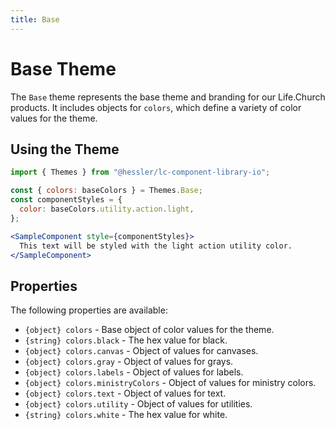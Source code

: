 ```yaml
---
title: Base
---
```


# Base Theme

The `Base` theme represents the base theme and branding for our Life.Church products. It includes objects for `colors`, which define a variety of color values for the theme.

## Using the Theme

```jsx
import { Themes } from "@hessler/lc-component-library-io";

const { colors: baseColors } = Themes.Base;
const componentStyles = {
  color: baseColors.utility.action.light,
};

<SampleComponent style={componentStyles}>
  This text will be styled with the light action utility color.
</SampleComponent>
```

## Properties

The following properties are available:

- `{object} colors` - Base object of color values for the theme.
- `{string} colors.black` - The hex value for black.
- `{object} colors.canvas` - Object of values for canvases.
- `{object} colors.gray` - Object of values for grays.
- `{object} colors.labels` - Object of values for labels.
- `{object} colors.ministryColors` - Object of values for ministry colors.
- `{object} colors.text` - Object of values for text.
- `{object} colors.utility` - Object of values for utilities.
- `{string} colors.white` - The hex value for white.
